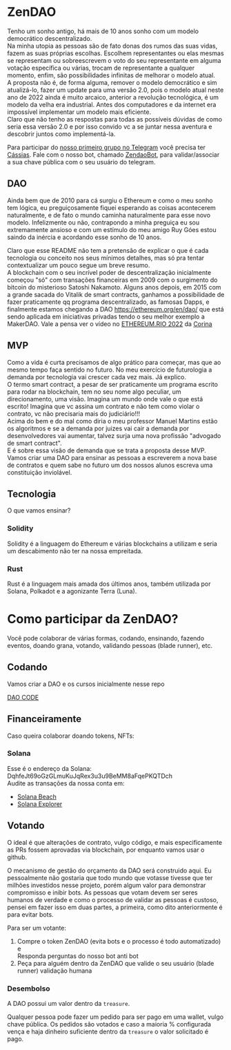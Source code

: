 # ZenDAO

Tenho um sonho antigo, há mais de 10 anos sonho com um modelo democrático descentralizado.  
Na minha utopia as pessoas são de fato donas dos rumos das suas vidas, fazem as suas próprias escolhas. Escolhem representantes ou elas mesmas se representam ou sobreescrevem o voto do seu representante em alguma votação específica ou várias, trocam de representante a qualquer momento, enfim, são possibilidades infinitas de melhorar o modelo atual.  
A proposta não é, de forma alguma, remover o modelo democrático e sim atualizá-lo, fazer um update para uma versão 2.0, pois o modelo atual neste ano de 2022 ainda é muito arcaico, anterior a revolução tecnológica, é um modelo da velha era industrial.
Antes dos computadores e da internet era impossível implementar um modelo mais eficiente.  
Claro que não tenho as respostas para todas as possíveis dúvidas de como seria essa versão 2.0 e por isso convido vc a se juntar nessa aventura e descobrir juntos como implementá-la.

Para participar do 
[nosso primeiro grupo no Telegram](https://t.me/+oUUGneMtuQQ3ZDMx)
você precisa ter [Cássias](https://github.com/fabiooshiro/cassias).
Fale com o nosso bot, chamado [ZendaoBot](https://t.me/zendao_bot), para validar/associar a sua chave pública com o seu usuário do telegram.

## DAO

Ainda bem que de 2010 para cá surgiu o Ethereum e como o meu sonho tem lógica, eu preguiçosamente fiquei esperando as coisas acontecerem naturalmente, e de fato o mundo caminha naturalmente para esse novo modelo. Infelizmente ou não, contrapondo a minha preguiça eu sou extremamente ansioso e com um estímulo do meu amigo Ruy Góes estou saindo da inércia e acordando esse sonho de 10 anos.  

Claro que esse README não tem a pretensão de explicar o que é cada tecnologia ou conceito nos seus mínimos detalhes, mas só pra tentar contextualizar um pouco segue um breve resumo.  
A blockchain com o seu incrível poder de descentralização inicialmente começou "só" com transações financeiras em 2009 com o surgimento do bitcoin do misterioso Satoshi Nakamoto. Alguns anos depois, em 2015 com a grande sacada do Vitalik de smart contracts, ganhamos a possibilidade de fazer praticamente qq programa descentralizado, as famosas Dapps, e finalmente estamos chegando a DAO https://ethereum.org/en/dao/ que está sendo aplicada em iniciativas privadas tendo o seu melhor exemplo a MakerDAO. Vale a pensa ver o vídeo no [ETHEREUM.RIO 2022](https://youtu.be/J9e26DmThwc?t=21797) da [Corina](https://twitter.com/0xCorina)

## MVP

Como a vida é curta precisamos de algo prático para começar, mas que ao mesmo tempo faça sentido no futuro. No meu exercício de futurologia a demanda por tecnologia vai crescer cada vez mais. Já explico.  
O termo smart contract, a pesar de ser praticamente um programa escrito para rodar na blockchain, tem no seu nome algo peculiar, um direcionamento, uma visão. Imagina um mundo onde vale o que está escrito! Imagina que vc assina um contrato e não tem como violar o contrato, vc não precisaria mais do judiciário!!!  
Acima do bem e do mal como diria o meu professor Manuel Martins estão os algoritmos e se a demanda por juizes vai cair a demanda por desenvolvedores vai aumentar, talvez surja uma nova profissão "advogado de smart contract".  
E é sobre essa visão de demanda que se trata a proposta desse MVP. Vamos criar uma DAO para ensinar as pessoas a escreverem a nova base de contratos e quem sabe no futuro um dos nossos alunos escreva uma constituição inviolável.

## Tecnologia

O que vamos ensinar?

### Solidity
Solidity é a linguagem do Ethereum e várias blockchains a utilizam e seria um descabimento não ter na nossa empreitada.
### Rust
Rust é a linguagem mais amada dos últimos anos, também utilizada por Solana, Polkadot e a agonizante Terra (Luna).

# Como participar da ZenDAO?

Você pode colaborar de várias formas, codando, ensinando, fazendo eventos, doando grana, votando, validando pessoas (blade runner), etc.
## Codando

Vamos criar a DAO e os cursos inicialmente nesse repo  

[DAO CODE](dao/solzen/README.md)

## Financeiramente

Caso queira colaborar doando tokens, NFTs:
### Solana
Esse é o endereço da Solana: DqhfeJt69oGzGLmuKuJqRex3u3u9BeMM8aFqePKQTDch  
Audite as transações da nossa conta em:
* [Solana Beach](https://solanabeach.io/address/DqhfeJt69oGzGLmuKuJqRex3u3u9BeMM8aFqePKQTDch)
* [Solana Explorer](https://explorer.solana.com/address/DqhfeJt69oGzGLmuKuJqRex3u3u9BeMM8aFqePKQTDch)

## Votando

O ideal é que alterações de contrato, vulgo código, e mais especificamente as PRs fossem aprovadas via blockchain, por enquanto vamos usar o github.  

O mecanismo de gestão do orçamento da DAO será construido aqui.
Eu pessoalmente não gostaria que todo mundo que votasse tivesse que ter milhões investidos nesse projeto, porém algum valor para demonstrar compromisso e inibir bots.
As pessoas que votam devem ser seres humanos de verdade e como o processo de validar as pessoas é custoso, pensei em fazer isso em duas partes, a primeira, como dito anteriormente é para evitar bots.

Para ser um votante:

1. Compre o token ZenDAO (evita bots e o processo é todo automatizado) e   
Responda perguntas do nosso bot anti bot
2. Peça para alguém dentro da ZenDAO que valide o seu usuário (blade runner) validação humana

### Desembolso

A DAO possui um valor dentro da `treasure`.

Qualquer pessoa pode fazer um pedido para ser pago em uma wallet, vulgo chave pública.
Os pedidos são votados e caso a maioria % configurada vença e haja dinheiro suficiente dentro da `treasure` o valor solicitado é pago.

